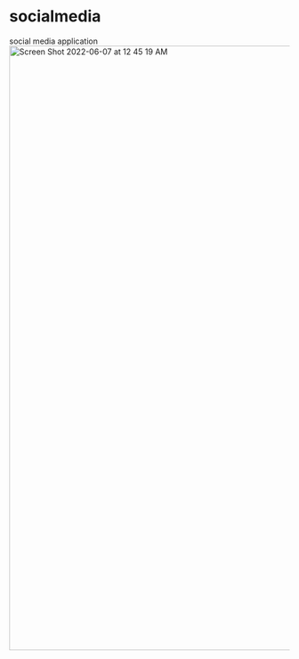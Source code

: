 # socialmedia
social media application
<img width="1086" alt="Screen Shot 2022-06-07 at 12 45 19 AM" src="https://user-images.githubusercontent.com/104008347/172298474-8eb21ee6-c8db-43bf-afd2-ef71a238578d.png">
